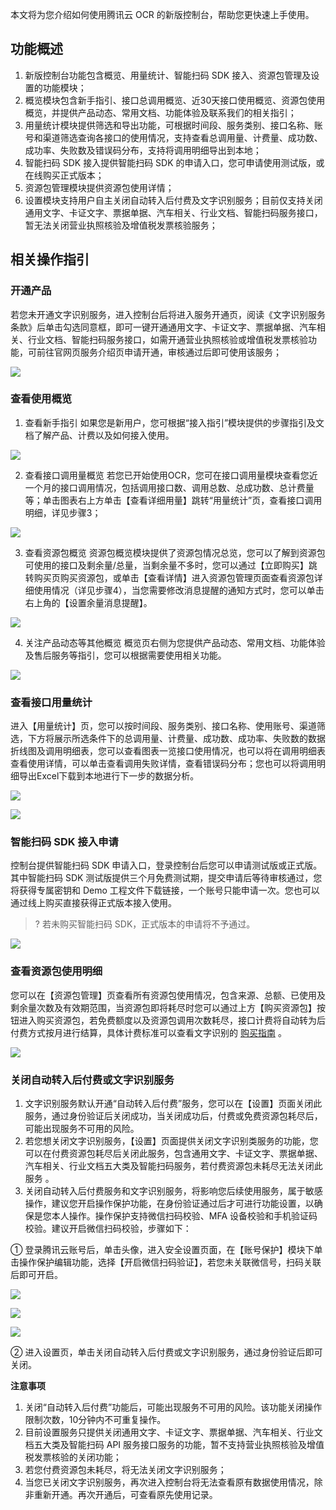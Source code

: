 ﻿本文将为您介绍如何使用腾讯云 OCR 的新版控制台，帮助您更快速上手使用。

## 功能概述
1. 新版控制台功能包含概览、用量统计、智能扫码 SDK 接入、资源包管理及设置的功能模块；
2. 概览模块包含新手指引、接口总调用概览、近30天接口使用概览、资源包使用概览，并提供产品动态、常用文档、功能体验及联系我们的相关指引；
3. 用量统计模块提供筛选和导出功能，可根据时间段、服务类别、接口名称、账号和渠道筛选查询各接口的使用情况，支持查看总调用量、计费量、成功数、成功率、失败数及错误码分布，支持将调用明细导出到本地；
4. 智能扫码 SDK 接入提供智能扫码 SDK 的申请入口，您可申请使用测试版，或在线购买正式版本；
5. 资源包管理模块提供资源包使用详情；
6. 设置模块支持用户自主关闭自动转入后付费及文字识别服务；目前仅支持关闭通用文字、卡证文字、票据单据、汽车相关、行业文档、智能扫码服务接口，暂无法关闭营业执照核验及增值税发票核验服务；


## 相关操作指引

### 开通产品
若您未开通文字识别服务，进入控制台后将进入服务开通页，阅读《文字识别服务条款》后单击勾选同意框，即可一键开通通用文字、卡证文字、票据单据、汽车相关、行业文档、智能扫码服务接口，如需开通营业执照核验或增值税发票核验功能，可前往官网页服务介绍页申请开通，审核通过后即可使用该服务；

![](https://main.qcloudimg.com/raw/3f27e40536937390c0ce251db36460df.png)

### 查看使用概览
1. 查看新手指引
如果您是新用户，您可根据“接入指引”模块提供的步骤指引及文档了解产品、计费以及如何接入使用。

![](https://main.qcloudimg.com/raw/601c20dcec467b8df1609b5f5587bc50.png)

2. 查看接口调用量概览
若您已开始使用OCR，您可在接口调用量模块查看您近一个月的接口调用情况，包括调用接口数、调用总数、总成功数、总计费量等；单击图表右上方单击【查看详细用量】跳转“用量统计”页，查看接口调用明细，详见步骤3；

![](https://main.qcloudimg.com/raw/a38ce699bfbada95aa579a79954b18fa.png)

3. 查看资源包概览
资源包概览模块提供了资源包情况总览，您可以了解到资源包可使用的接口及剩余量/总量，当剩余量不多时，您可以通过【立即购买】跳转购买页购买资源包，或单击【查看详情】进入资源包管理页面查看资源包详细使用情况（详见步骤4），当您需要修改消息提醒的通知方式时，您可以单击右上角的【设置余量消息提醒】。

![](https://main.qcloudimg.com/raw/5c60d244046ad99a4f02c1c7e44c4a78.png)

4. 关注产品动态等其他概览
概览页右侧为您提供产品动态、常用文档、功能体验及售后服务等指引，您可以根据需要使用相关功能。

![](https://main.qcloudimg.com/raw/16f60a9574ef9093e4f3a677207c6f5d.png)

### 查看接口用量统计

进入【用量统计】页，您可以按时间段、服务类别、接口名称、使用账号、渠道筛选，下方将展示所选条件下的总调用量、计费量、成功数、成功率、失败数的数据折线图及调用明细表，您可以查看图表一览接口使用情况，也可以将在调用明细表查看使用详情，可以单击查看调用失败详情，查看错误码分布；您也可以将调用明细导出Excel下载到本地进行下一步的数据分析。

![](https://main.qcloudimg.com/raw/68569c6f624a8b6fe9fc549ee55f6c0b.png)

![](https://main.qcloudimg.com/raw/a403caf69fdded4e9d8d8d432da361f8.png)

### 智能扫码 SDK 接入申请
控制台提供智能扫码 SDK 申请入口，登录控制台后您可以申请测试版或正式版。其中智能扫码 SDK 测试版提供三个月免费测试期，提交申请后等待审核通过，您将获得专属密钥和 Demo 工程文件下载链接，一个账号只能申请一次。您也可以通过线上购买直接获得正式版本接入使用。

>? 若未购买智能扫码 SDK，正式版本的申请将不予通过。

![](https://main.qcloudimg.com/raw/99de02c9dfc463a1b1256ad8e9a2ec06.png)

### 查看资源包使用明细

您可以在【资源包管理】页查看所有资源包使用情况，包含来源、总额、已使用及剩余量次数及有效期范围，当资源包即将耗尽时您可以通过上方【购买资源包】按钮进入购买资源包，若免费额度以及资源包调用次数耗尽，接口计费将自动转为后付费方式按月进行结算，具体计费标准可以查看文字识别的 [购买指南](https://buy.cloud.tencent.com/iai_ocr) 。

![](https://main.qcloudimg.com/raw/040bde5514a907d5b3cec88abc677802.png)

### 关闭自动转入后付费或文字识别服务
1. 文字识别服务默认开通“自动转入后付费”服务，您可以在【设置】页面关闭此服务，通过身份验证后关闭成功，当关闭成功后，付费或免费资源包耗尽后，可能出现服务不可用的风险。
2. 若您想关闭文字识别服务，【设置】页面提供关闭文字识别类服务的功能，您可以在付费资源包耗尽后关闭此服务，包含通用文字、卡证文字、票据单据、汽车相关、行业文档五大类及智能扫码服务，若付费资源包未耗尽无法关闭此服务 。
3. 关闭自动转入后付费服务和文字识别服务，将影响您后续使用服务，属于敏感操作，建议您开启操作保护功能，在身份验证通过后才可进行功能设置，以确保是您本人操作。操作保护支持微信扫码校验、MFA 设备校验和手机验证码校验。建议开启微信扫码校验，步骤如下：

① 登录腾讯云账号后，单击头像，进入安全设置页面，在【账号保护】模块下单击操作保护编辑功能，选择【开启微信扫码验证】，若您未关联微信号，扫码关联后即可开启。

![](https://main.qcloudimg.com/raw/2679a0941dcfc879b4a301d43d2d26cb.png)

![](https://main.qcloudimg.com/raw/d668bbc3b485d37983dc57d7d37d9c9b.png)

![](https://main.qcloudimg.com/raw/14c07c0731d87bc32846450f3df507d8.png)

② 进入设置页，单击关闭自动转入后付费或文字识别服务，通过身份验证后即可关闭。

**注意事项**

1. 关闭“自动转入后付费”功能后，可能出现服务不可用的风险。该功能关闭操作限制次数，10分钟内不可重复操作。
2. 目前设置服务只提供关闭通用文字、卡证文字、票据单据、汽车相关、行业文档五大类及智能扫码 API 服务接口服务的功能，暂不支持营业执照核验及增值税发票核验的关闭功能；
3. 若您付费资源包未耗尽，将无法关闭文字识别服务；
4. 当您已关闭文字识别服务，再次进入控制台将无法查看原有数据使用情况，除非重新开通。再次开通后，可查看原先使用记录。







